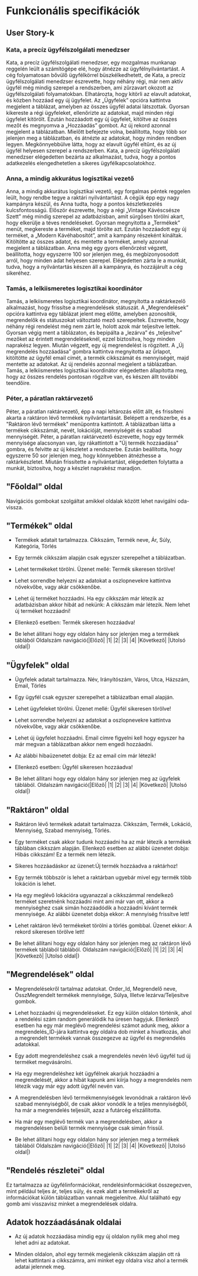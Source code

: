 ﻿# Funkcionális specifikációk

## User Story-k

### Kata, a precíz ügyfélszolgálati menedzser
Kata, a precíz ügyfélszolgálati menedzser, egy mozgalmas munkanap reggelén leült a számítógépe elé, hogy átnézze az ügyfélnyilvántartást. A cég folyamatosan bővülő ügyfélkörrel büszkélkedhetett, de Kata, a precíz ügyfélszolgálati menedzser észrevette, hogy néhány régi, már nem aktív ügyfél még mindig szerepel a rendszerben, ami zűrzavart okozott az ügyfélszolgálati folyamatokban. Elhatározta, hogy kitörli az elavult adatokat, és közben hozzáad egy új ügyfelet.
Az „Ügyfelek” opcióra kattintva megjelent a táblázat, amelyben az összes ügyfél adatai látszottak. Gyorsan kikereste a régi ügyfeleket, ellenőrizte az adatokat, majd minden régi ügyfelet kitörölt.
Ezután hozzáadott egy új ügyfelet, kitöltve az összes mezőt és megnyomva a „Hozzáadás” gombot. Az új rekord azonnal megjelent a táblázatban. Mielőtt befejezte volna, beállította, hogy több sor jelenjen meg a táblázatban, és átnézte az adatokat, hogy minden rendben legyen. Megkönnyebbülve látta, hogy az elavult ügyfél eltűnt, és az új ügyfél helyesen szerepel a rendszerben. Kata, a precíz ügyfélszolgálati menedzser elégedetten bezárta az alkalmazást, tudva, hogy a pontos adatkezelés elengedhetetlen a sikeres ügyfélkapcsolatokhoz.

### Anna, a mindig akkurátus logisztikai vezető
Anna, a mindig akkurátus logisztikai vezető, egy forgalmas péntek reggelen leült, hogy rendbe tegye a raktári nyilvántartást. A cégük épp egy nagy kampányra készül, és Anna tudta, hogy a pontos készletkezelés kulcsfontosságú. Először észrevette, hogy a régi „Vintage Kávéscsésze Szett” még mindig szerepel az adatbázisban, amit sürgősen törölni akart, hogy elkerülje a téves rendeléseket. Gyorsan megnyitotta a „Termékek” menüt, megkereste a terméket, majd törölte azt.
Ezután hozzáadott egy új terméket, a „Modern Kávéhabosítót”, amit a kampány részeként kínáltak. Kitöltötte az összes adatot, és mentette a terméket, amely azonnal megjelent a táblázatban. Anna még egy gyors ellenőrzést végzett, beállította, hogy egyszerre 100 sor jelenjen meg, és megbizonyosodott arról, hogy minden adat helyesen szerepel. Elégedetten zárta le a munkát, tudva, hogy a nyilvántartás készen áll a kampányra, és hozzájárult a cég sikeréhez.

### Tamás, a lelkiismeretes logisztikai koordinátor
Tamás, a lelkiismeretes logisztikai koordinátor, megnyitotta a raktárkezelő alkalmazást, hogy frissítse a megrendelések státuszát. A „Megrendelések” opcióra kattintva egy táblázat jelent meg előtte, amelyben azonosítók, megrendelők és státuszokat változtató mező szerepeltek. Észrevette, hogy néhány régi rendelést még nem zárt le, holott azok már teljesítve lettek. Gyorsan végig ment a táblázaton, és bepipálta a „lezárva” és „teljesítve” mezőket az érintett megrendeléseknél, ezzel biztosítva, hogy minden naprakész legyen.
Miután végzett, egy új megrendelést is rögzített. A „Új megrendelés hozzáadása” gombra kattintva megnyitotta az űrlapot, kitöltötte az ügyfél email címét, a termék cikkszámát és mennyiségét, majd mentette az adatokat. Az új rendelés azonnal megjelent a táblázatban. Tamás, a lelkiismeretes logisztikai koordinátor elégedetten állapította meg, hogy az összes rendelés pontosan rögzítve van, és készen állt további teendőire.

### Péter, a páratlan raktárvezető
Péter, a páratlan raktárvezető, épp a napi leltározás előtt állt, és frissíteni akarta a raktáron lévő termékek nyilvántartását. Belépett a rendszerbe, és a "Raktáron lévő termékek" menüpontra kattintott. A táblázatban látta a termékek cikkszámát, nevét, lokációját, mennyiségét és szabad mennyiségét. Péter, a páratlan raktárvezető észrevette, hogy egy termék mennyisége alacsonyan van, így rákattintott a "Új termék hozzáadása" gombra, és felvitte az új készletet a rendszerbe. Ezután beállította, hogy egyszerre 50 sor jelenjen meg, hogy könnyebben átnézhesse a raktárkészletet. Miután frissítette a nyilvántartást, elégedetten folytatta a munkát, biztosítva, hogy a készlet naprakész maradjon.

## "Főoldal" oldal
Navigációs gombokat szolgáltat amikkel oldalak között lehet navigálni oda-vissza.

## "Termékek" oldal
- Termékek adatait tartalmazza. Cikkszám, Termék neve, Ár, Súly, Kategória, Törlés

- Egy termék cikkszám alapján csak egyszer szerepelhet a táblázatban.

- Lehet termékeket törölni. Üzenet mellé: Termék sikeresen törölve!

- Lehet sorrendbe helyezni az adatokat a oszlopnevekre kattintva növekvőbe, vagy akár csökkenőbe.

- Lehet új terméket hozzáadni. Ha egy cikkszám már létezik az adatbázisban akkor hibát ad nekünk: A cikkszám már létezik.  Nem lehet új terméket hozzáadni!
- Ellenkező esetben: Termék sikeresen hozzáadva!
 
 - Be lehet állítani hogy egy oldalon hány sor jelenjen meg a termékek táblából
 Oldalszám navigáció(|Előző| |1| |2| |3| |4| |Következő| |Utolsó oldal|)

## "Ügyfelek" oldal
- Ügyfelek adatait tartalmazza. Név, Irányítószám, Város, Utca, Házszám, Email, Törlés

- Egy ügyfél csak egyszer szerepelhet a táblázatban email alapján.

- Lehet ügyfeleket törölni. Üzenet mellé: Ügyfél sikeresen törölve!

- Lehet sorrendbe helyezni az adatokat a oszlopnevekre kattintva növekvőbe, vagy akár csökkenőbe.

- Lehet új ügyfelet hozzáadni. Email címre figyelni kell hogy egyszer ha már megvan a táblázatban akkor nem engedi hozzáadni.

- Az alábbi hibaüzenetet dobja: Ez az email cím már létezik!

- Ellenkező esetben: Ügyfél sikeresen hozzáadva!

- Be lehet állítani hogy egy oldalon hány sor jelenjen meg az ügyfelek táblából.
Oldalszám navigáció(|Előző| |1| |2| |3| |4| |Következő| |Utolsó oldal|)

## "Raktáron" oldal
- Raktáron lévő termékek adatait tartalmazza. Cikkszám, Termék, Lokáció, Mennyiség, Szabad mennyiség, Törlés.

- Egy terméket csak akkor tudunk hozzáadni ha az már létezik a termékek táblában cikkszám alapján. Ellenkező esetben az alábbi üzenetet dobja: Hibás cikkszám! Ez a termék nem létezik.

- Sikeres hozzáadáskor az üzenet:Új termék hozzáadva a raktárhoz!

- Egy termék többször is lehet a raktárban ugyebár mivel egy termék több lokáción is lehet.

- Ha egy meglévő lokációra ugyanazzal a cikkszámmal rendelkező terméket szeretnénk hozzáadni mint ami már van ott, akkor a mennyiséghez csak simán hozzáadódik a hozzáadni kívánt termék mennyisége. Az alábbi üzenetet dobja ekkor: A mennyiség frissítve lett!

- Lehet raktáron lévő termékeket törölni a törlés gombbal. Üzenet ekkor: A rekord sikeresen törölve lett!

- Be lehet állítani hogy egy oldalon hány sor jelenjen meg az raktáron lévő termékek táblából táblából.
Oldalszám navigáció(|Előző| |1| |2| |3| |4| |Következő| |Utolsó oldal|)

## "Megrendelések" oldal
- Megrendelésekről tartalmaz adatokat. Order_Id, Megrendelő neve, ÖsszMegrendelt termékek mennyisége, Súlya, Illetve lezárva/Teljesítve gombok.

- Lehet hozzáadni új megrendeléseket. Ez egy külön oldalon történik, ahol a rendelési szám random generálódik ha üresen hagyjuk. Ellenkező esetben ha egy már meglévő megrendelési számot adunk meg, akkor a megrendelés_ID-jára kattintva egy oldalra dob minket a hivatkozás, ahol a megrendelt termékek vannak összegezve az ügyfel és megrendelés adatokkal.

- Egy adott megrendeléshez csak a megrendelés nevén lévő ügyfél tud új terméket megvásárolni.

- Ha egy megrendeléshez két ügyfélnek akarjuk hozzáadni a megrendelését, akkor a hibát kapunk ami kiírja hogy a megrendelés nem létezik vagy már egy adott ügyfél nevén van.

- A megrendelésben lévő termékmennyiségek levonódnak a raktáron lévő szabad mennyiségből, de csak akkor vonódik le a teljes mennyiségből, ha már a megrendelés teljesült, azaz a futárcég elszállította.

- Ha már egy meglévő termék van a megrendelésben, akkor a megrendelésen belüli termék mennyisége csak simán frissül.

- Be lehet állítani hogy egy oldalon hány sor jelenjen meg a termékek táblából
Oldalszám navigáció(|Előző| |1| |2| |3| |4| |Következő| |Utolsó oldal|)

## "Rendelés részletei" oldal
Ez tartalmazza az ügyfélinformációkat, rendelésinformációkat összegezven, mint például teljes ár, teljes súly, és ezek alatt a termékekről az információkat külön táblázatban vannak megjelenítve. Alul található egy gomb ami visszavisz minket a megrendelések oldalra.



## Adatok hozzáadásának oldalai
- Az új adatok hozzáadása mindig egy új oldalon nyílik meg ahol meg lehet adni az adatokat.

- Minden oldalon, ahol egy termék megjelenik cikkszám alapján ott rá lehet kattintani a cikkszámra, ami minket egy oldalra visz ahol a termék adatai jelennek meg.
